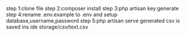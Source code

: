 step 1:clone file
step 2:composer install
step 3:php artisan key:generate
step 4:rename .env.example to .env and setup database,username,password
step 5:php artisan serve
generated csv is saved ins 
ide storage/csv/text.csv
